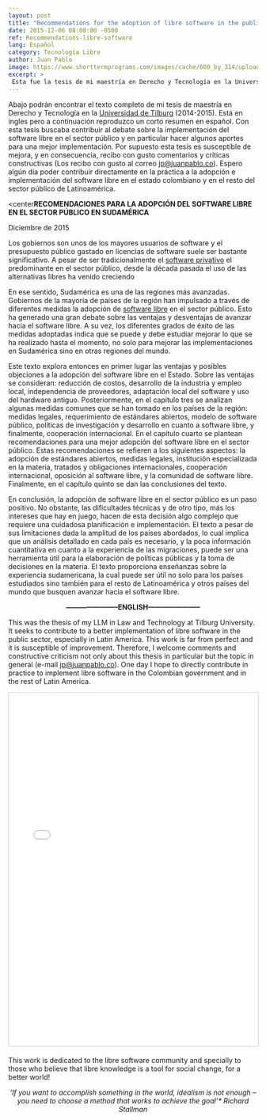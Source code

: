 ```yaml
---
layout: post
title: "Recommendations for the adoption of libre software in the public sector in South America"
date: 2015-12-06 08:00:00 -0500
ref: Recommendations-libre-software
lang: Español
category: Tecnología Libre
author: Juan Pablo
image: https://www.shorttermprograms.com/images/cache/600_by_314/uploads/institution-logos/tilburg-university.png
excerpt: >
 Esta fue la tesis de mi maestría en Derecho y Tecnología en la Universidad de Tilburg (2014-2015). Está en ingles pero a continuación reproduzco un resumen. Busca contribuir al debate sobre la implementación del software libre en el sector público y en particular busca hacer algunos aportes para una mejor implementación.
---
```


Abajo podrán encontrar el texto completo de mi tesis de maestría en Derecho y Tecnología en la [Universidad de Tilburg](https://es.wikipedia.org/wiki/Universidad_de_Tilburg) (2014-2015). Está en ingles pero a continuación reproduzco un corto resumen en español. Con esta tesis buscaba contribuir al debate sobre la implementación del software libre en el sector público y en particular hacer algunos aportes para una mejor implementación. Por supuesto esta tesis es susceptible de mejora, y en consecuencia, recibo con gusto comentarios y críticas constructivas (Los recibo con gusto al correo jp@juanpablo.co). Espero algún día poder contribuir directamente en la práctica a la adopción e implementación del software libre en el estado colombiano y en el resto del sector público de Latinoamérica.

<center<b>RECOMENDACIONES PARA LA ADOPCIÓN DEL SOFTWARE LIBRE EN EL SECTOR PÚBLICO EN SUDAMÉRICA</b></center>

Diciembre de 2015

Los gobiernos son unos de los mayores usuarios de software y el presupuesto público gastado en licencias de software suele ser bastante significativo. A pesar de ser tradicionalmente el [software privativo](https://es.wikipedia.org/wiki/Software_propietario) el predominante en el sector público, desde la década pasada el uso de las alternativas libres ha venido creciendo

En ese sentido, Sudamérica es una de las regiones más avanzadas. Gobiernos de la mayoría de países de la región han impulsado a través de diferentes medidas la adopción de [software libre](https://es.wikipedia.org/wiki/Software_libre) en el sector público. Esto ha generado una gran debate sobre las ventajas y desventajas de avanzar hacia el software libre. A su vez, los diferentes grados de éxito de las medidas adoptadas indica que se puede y debe estudiar mejorar lo que se ha realizado hasta el momento, no solo para mejorar las implementaciones en Sudamérica sino en otras regiones del mundo.

Este texto explora entonces en primer lugar las ventajas y posibles objeciones a la adopción del software libre en el Estado. Sobre las ventajas se consideran: reducción de costos, desarrollo de la industria y empleo local, independencia de proveedores, adaptación local del software y uso del hardware antiguo. Posteriormente, en el capítulo tres se analizan algunas medidas comunes que se han tomado en los países de la región: medidas legales, requerimiento de estándares abiertos, modelo de software público, políticas de investigación y desarrollo en cuanto a software libre, y finalmente, cooperación internacional. En el capítulo cuarto se plantean recomendaciones para una mejor adopción del software libre en el sector público. Estas recomendaciones se refieren a los siguientes aspectos: la adopción de estándares abiertos, medidas legales, institución especializada en la materia, tratados y obligaciones internacionales, cooperación internacional, oposición al software libre, y la comunidad de software libre. Finalmente, en el capítulo quinto se dan las conclusiones del texto.

En conclusión, la adopción de software libre en el sector público es un paso positivo. No obstante, las dificultades técnicas y de otro tipo, más los intereses que hay en juego, hacen de esta decisión algo complejo que requiere una cuidadosa planificación e implementación. El texto a pesar de sus limitaciones dada la amplitud de los países abordados, lo cual implica que un análisis detallado en cada país es necesario, y la poca información cuantitativa en cuanto a la experiencia de las migraciones, puede ser una herramienta útil para la elaboración de políticas públicas y la toma de decisiones en la materia. El texto proporciona enseñanzas sobre la experiencia sudamericana, la cual puede ser útil no solo para los países estudiados sino también para el resto de Latinoamérica y otros países del mundo que busquen avanzar hacia el software libre.

<p>
<center><b>———————–ENGLISH———————–</b></center>

This was the thesis of my LLM in Law and Technology at Tilburg University. It seeks to contribute to a better implementation of libre software in the public sector, especially in Latin America. This work is far from perfect and it is susceptible of improvement. Therefore, I welcome comments and constructive criticism not only about this thesis in particular but the topic in general (e-mail jp@juanpablo.co). One day I hope to directly contribute in practice to implement libre software in the Colombian government and in the rest of Latin America.

<center><iframe src="//www.slideshare.net/slideshow/embed_code/key/FtMqkXIo1MAG8O" width="668" height="714" frameborder="0" marginwidth="0" marginheight="0" scrolling="no" style="border:1px solid #CCC; border-width:1px; margin-bottom:5px; max-width: 100%;" allowfullscreen> </iframe> </center><p>

This work is dedicated to the libre software community and specially to those who believe that libre knowledge is a tool for social change, for a better world!

<center><i>‘If you want to accomplish something in the world, idealism is not enough – you need to choose a method that works to achieve the goal’*
 Richard Stallman</i></center>
